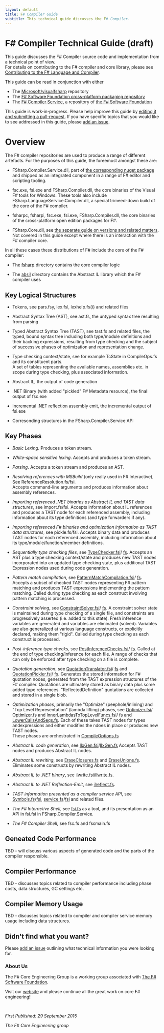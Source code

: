 ```yaml
---
layout: default
title: F# Compiler Guide
subtitle: This technical guide discusses the F# Compiler.  
---
```


# F# Compiler Technical Guide (draft)

This guide discusses the F# Compiler source code and implementation from a technical point of view.  
For details on contributing to the F# compiler and core library, please see 
[Contributing to the F# Language and Compiler](http://fsharp.github.io/2014/06/18/fsharp-contributions.html).

This guide can be read in conjunction with either 

* The [Microsoft/visualfsharp](http://github.com/Microsoft/visualfsharp) repository
* The [F# Software Foundation cross-platform packaging repository](http://github.com/fsharp/fsharp)
* The [F# Compiler Service](http://github.com/fsharp/FSharp.Compiler.Service), a repository of [the F# Software Foundation](http://fsharp.org)

This guide is work-in-progress. Please help improve this guide by [editing it and submitting a
pull-request](https://github.com/fsharp/fsharp.github.io/blob/master/_posts/2015-09-29-fsharp-compiler-guide.md). 
If you have specific topics that you would like to see addressed in this guide, 
please [add an issue](https://github.com/fsharp/fsharp.github.io/issues).

# Overview

The F# compiler repositories are used to produce a range of different artefacts.  For the purposes of this
guide, the foreemost amongst these are:

* FSharp.Compiler.Service.dll, part of [the corresponding nuget package](https://www.nuget.org/packages/FSharp.Compiler.Service) 
  and shipped as an integrated component in a range of F# editor and scripting tooling.

* fsc.exe, fsi.exe and FSharp.Compiler.dll, the core binaries of the Visual F# tools for Windows.  These tools also
  include FSharp.LanguageService.Compiler.dll, a special trimeed-down build of the core of the F# compiler.

* fsharpc, fsharpi, fsc.exe, fsi.exe, FSharp.Compiler.dll, the core binaries of the cross-platform open edition packages for F#.

* FSharp.Core.dll, see [the separate guide on versions and related matters](http://fsharp.github.io/2015/04/18/fsharp-core-notes.html).  Not covered in this guide except where there
  is an interaction with the F# compiler core.

In all these cases these distributions of F# include the core of the F# compiler:

* The [fsharp](https://github.com/Microsoft/visualfsharp/tree/master/src/fsharp) directory contains the core compiler logic

* The [absil](https://github.com/Microsoft/visualfsharp/tree/master/src/fsharp) directory contains the Abstract IL library which the F# compiler uses

## Key Logical Structures

* Tokens, see pars.fsy, lex.fsl, lexhelp.fs{i} and related files

* Abstract Syntax Tree (AST), see ast.fs, the untyped syntax tree resulting from parsing

* Typed Abstract Syntax Tree (TAST), see tast.fs and related files, the typed, bound syntax tree including both 
  type/module definitions and their backing expressions, resulting from type checking
  and the subject of successive phases of optimization and representation change.

* Type checking context/state, see for example TcState in CompileOps.fs and its constituent parts.  
  A set of tables representing the available names, assemblies etc. in scope during type checking, plus
  associated information.

* Abstract IL, the output of code generation

* .NET Binary (with added "pickled" F# Metadata resource), the final output of fsc.exe

* Incremental .NET reflection assembly emit, the incremental output of fsi.exe

* Corresonding structures in the FSharp.Compiler.Service API

## Key Phases

* _Basic Lexing._  Produces a token stream.

* _White-space sensitive lexing_.  Accepts and produces a token stream.

* _Parsing_. Accepts a token stream and produces an AST.

* _Resolving references with MSBuild_ (only really used in F# Interactive), See ReferenceResolution.fs/fsi.  
  Accepts command-line arguments and produces information about assembly references.

* _Importing referenced .NET binaries as Abstract IL and TAST data structures_, see import.fs/fsi.
  Accepts information about IL references and produces a TAST node for each referenced assembly, 
  including information about its type definitions (and type forwarders if any).

* _Importing referenced F# binaries and optimization information as TAST data structures_, see pickle.fs/fsi.
  Accepts binary data and produces  TAST nodes for each referenced assembly, 
  including information about its type/module/function/member definitions.

* _Sequentially type checking files_, see
  [TypeChecker.fsi](https://github.com/fsharp/FSharp.Compiler.Service/blob/master/src/fsharp/TypeChecker.fsi)/
  [fs](https://github.com/fsharp/FSharp.Compiler.Service/blob/master/src/fsharp/TypeChecker.fs).
  Accepts an AST plus a type checking context/state and produces new TAST nodes
  incorporated into an updated type checking state, plus additional TAST Expression nodes used during code generation.

* _Pattern match compilation_, see
  [PatternMatchCompilation.fsi](https://github.com/fsharp/FSharp.Compiler.Service/blob/master/src/fsharp/PatternMatchCompilation.fsi)/
  [fs](https://github.com/fsharp/FSharp.Compiler.Service/blob/master/src/fsharp/PatternMatchCompilation.fs).
  Accepts a subset of checked TAST nodes representing F# pattern matching and produces TAST expressions implementing
  the pattern matching.  Called during type checking as each construct involving pattern matching is processed.

* _Constraint solving_, see
  [ConstraintSolver.fsi](https://github.com/fsharp/FSharp.Compiler.Service/blob/master/src/fsharp/ConstraintSolver.fsi)/
  [fs](https://github.com/fsharp/FSharp.Compiler.Service/blob/master/src/fsharp/ConstraintSolver.fs).
  A constraint solver state is maintained during type checking of a single file, and constraints are progressively
  asserted (i.e. added to this state).  Fresh inference variables are generated and variables are eliminated (solved).
  Variables are also generalized at various language constructs, or explicitly declared, making them "rigid".
  Called during type checking as each construct is processed.

* _Post-inference type checks_, see
  [PostInferenceChecks.fsi](https://github.com/fsharp/FSharp.Compiler.Service/blob/master/src/fsharp/PostInferenceChecks.fsi)/
  [fs](https://github.com/fsharp/FSharp.Compiler.Service/blob/master/src/fsharp/PostInferenceChecks.fs).
  Called at the end of type checking/inference for each file.
  A range of checks that can only be enforced after type checking on a file is complete.

* _Quotation generation_, see
  [QuotationTranslator.fsi](https://github.com/fsharp/FSharp.Compiler.Service/blob/master/src/fsharp/QuotationTranslator.fsi)/
  [fs](https://github.com/fsharp/FSharp.Compiler.Service/blob/master/src/fsharp/QuotationTranslator.fs) and
  [QuotationPickler.fsi](https://github.com/fsharp/FSharp.Compiler.Service/blob/master/src/fsharp/QuotationPickler.fsi)/
  [fs](https://github.com/fsharp/FSharp.Compiler.Service/blob/master/src/fsharp/QuotationPickler.fs).
  Generates the stored information for F# quotation nodes, generated from the TAST expression structures of the
  F# compiler. Quotations are ultimately stored as binary data plus some added type references. "ReflectedDefinition" quotations
  are collected and stored in a single blob.

* _Optimization phases_, primarily the "Optimize" (peephole/inlining) and "Top Level Representation" (lambda lifting) phases,
  see 
  [Optimizer.fsi](https://github.com/fsharp/FSharp.Compiler.Service/blob/master/src/fsharp/Optimizer.fsi)/
  [Optimizer.fs](https://github.com/fsharp/FSharp.Compiler.Service/blob/master/src/fsharp/Optimizer.fs) and
  [InnerLambdasToTopLevelFuncs.fsi](https://github.com/fsharp/FSharp.Compiler.Service/blob/master/src/fsharp/InnerLambdasToTopLevelFuncs.fsi)/
  [fs](https://github.com/fsharp/FSharp.Compiler.Service/blob/master/src/fsharp/InnerLambdasToTopLevelFuncs.fs) and
  [LowerCallsAndSeqs.fs](https://github.com/fsharp/FSharp.Compiler.Service/blob/master/src/fsharp/LowerCallsAndSeqs.fs).
  Each of these takes TAST nodes for types andexpressions and either modifies the ndoes in place or produces new TAST nodes.  
  These phases are orchestrated in [CompileOptions.fs](https://github.com/fsharp/FSharp.Compiler.Service/blob/master/src/fsharp/CompileOptions.fs)

* _Abstract IL code generation_, see 
  [IlxGen.fsi](https://github.com/fsharp/FSharp.Compiler.Service/blob/master/src/absil/IlxGen.fsi)/[IlxGen.fs](https://github.com/fsharp/FSharp.Compiler.Service/blob/master/src/absil/IlxGen.fs)
  Accepts TAST nodes and produces Abstract IL nodes.

* _Abstract IL rewriting_, see 
  [EraseClosures.fs](https://github.com/fsharp/FSharp.Compiler.Service/blob/master/src/absil/EraseClosures.fs) and
  [EraseUnions.fs](https://github.com/fsharp/FSharp.Compiler.Service/blob/master/src/absil/EraseUnions.fs).
  Eliminates some constructs by rewriting Abstract IL nodes.
  
* _Abstract IL to .NET binary_, see 
  [ilwrite.fsi](https://github.com/fsharp/FSharp.Compiler.Service/blob/master/src/absil/ilwrite.fsi)/[ilwrite.fs](https://github.com/fsharp/FSharp.Compiler.Service/blob/master/src/absil/ilwrite.fs). 

* _Abstract IL to .NET Reflection-Emit_, see 
  [ilreflect.fs](https://github.com/fsharp/FSharp.Compiler.Service/blob/master/src/absil/ilreflect.fs). 

* _TAST information presented as a compiler service API_, see 
  [Symbols.fs](https://github.com/fsharp/FSharp.Compiler.Service/blob/master/src/fsharp/vs/Symbols.fs)/[fsi](https://github.com/fsharp/FSharp.Compiler.Service/blob/master/src/fsharp/vs/Symbols.fsi), 
  [service.fs](https://github.com/fsharp/FSharp.Compiler.Service/blob/master/src/fsharp/vs/service.fs)/[fsi](https://github.com/fsharp/FSharp.Compiler.Service/blob/master/src/fsharp/vs/service.fsi) 
  and related files.

* _The F# Interactive Shell_, see [fsi.fs](https://github.com/Microsoft/visualfsharp/blob/master/src/fsharp/fsi/fsi.fs) as a tool, and its presentation as an API  in fsi.fsi in FSharp.Compiler.Service.

* _The F# Compiler Shell_, see fsc.fs and fscmain.fs


## Geneated Code Performance 

TBD - will discuss various aspects of generated code and the parts of the compiler responsible.

## Compiler Performance 

TBD - discusses topics related to compiler performance including phase costs, data structures, GC settings etc.

## Compiler Memory Usage

TBD - discusses topics related to compiler and compiler service memory usage including data structures.

## Didn't find what you want?

Please [add an issue](https://github.com/fsharp/fsharp.github.io/issues) outlining what technical information you were looking 
for.

### About Us

The F# Core Engineering Group is a working group associated with [The F# Software Foundation](http://fsharp.org).

Visit our [website](http://fsharp.github.io) and please continue all the great work on core F# engineering!

<br />
 
_First Published: 29 September 2015_

_The F# Core Engineering group_


